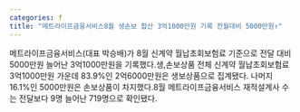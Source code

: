 ```yaml
---
categories: f
title: "메트라이프금융서비스8월 생손보 합산 3억1000만원 기록 전월대비 5000만원↑"
---
```

메트라이프금융서비스(대표 박승배)가 8월 신계약 월납초회보험료 기준으로 전달 대비 5000만원 늘어난 3억1000만원을 기록했다.생,손보상품 전체 신계약 월납초회보험료 3억1000만원 가운데 83.9%인 2억6000만원은 생보상품으로 집계됐다. 나머지 16.1%인 5000만원은 손보상품이 차지했다.8월 메트라이프금융서비스 재적설계사 수는 전달보다 9명 늘어난 719명으로 확인됐다.